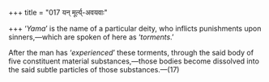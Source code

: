 +++
title = "017 यन् मूर्त्य्-अवयवाः"

+++
‘*Yama*’ is the name of a particular deity, who inflicts punishments
upon sinners,—which are spoken of here as ‘*torments*.’

After the man has ‘*experienced*’ these torments, through the said body
of five constituent material substances,—those bodies become dissolved
into the said subtle particles of those substances.—(17)


